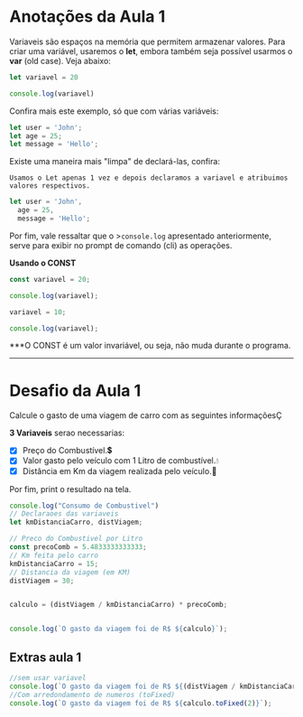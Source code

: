 # Anotações da Aula 1

Variaveis são espaços na memória que permitem armazenar valores. Para criar uma variável, usaremos o **let**, embora também seja possível usarmos o **var** (old case). Veja abaixo:

```javascript
let variavel = 20

console.log(variavel)
```



Confira mais este exemplo, só que com várias variáveis:

```javascript
let user = 'John';
let age = 25;
let message = 'Hello';
```

Existe uma maneira mais "limpa" de declará-las, confira:

`Usamos o Let apenas 1 vez e depois declaramos a variavel e atribuimos valores respectivos.`

```javascript
let user = 'John',
  age = 25,
  message = 'Hello';
```

Por fim, vale ressaltar que o >`console.log` apresentado anteriormente, serve para exibir no prompt de comando (cli) as operações.


**Usando o CONST**

```javascript
const variavel = 20;

console.log(variavel);

variavel = 10;

console.log(variavel);
```

***O CONST é um valor invariável, ou seja, não muda durante o programa.


---



# Desafio da Aula 1

Calcule o gasto de uma viagem de carro com as seguintes informaçõesÇ

**3 Variaveis** serao necessarias:

- [X] Preço do Combustível.💲
- [X] Valor gasto pelo veículo com 1 Litro de combustível.💧
- [X] Distância em Km da viagem realizada pelo veículo.🚗

Por fim, print o resultado na tela.

```javascript
console.log("Consumo de Combustivel")
// Declaraoes das variaveis
let kmDistanciaCarro, distViagem;

// Preco do Combustivel por Litro
const precoComb = 5.4833333333333;
// Km feita pelo carro
kmDistanciaCarro = 15;
// Distancia da viagem (em KM)
distViagem = 30;


calculo = (distViagem / kmDistanciaCarro) * precoComb;


console.log(`O gasto da viagem foi de R$ ${calculo}`);
```


## Extras aula 1

```javascript
//sem usar variavel
console.log(`O gasto da viagem foi de R$ ${(distViagem / kmDistanciaCarro) * precoComb}`);
//Com arredondamento de numeros (toFixed)
console.log(`O gasto da viagem foi de R$ ${calculo.toFixed(2)}`);
```
